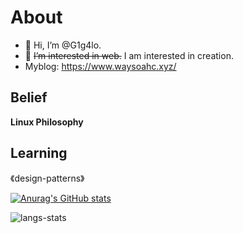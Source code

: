 # About
- 👋 Hi, I’m @G1g4lo.
- 👀 ~~I’m interested in web.~~ I am interested in creation.
- Myblog: https://www.waysoahc.xyz/

## Belief
**Linux Philosophy**

## Learning
《design-patterns》

[![Anurag's GitHub stats](https://github-readme-stats.vercel.app/api?username=Jacen-cpu&show_icons=true&theme=dracula)](https://github.com/anuraghazra/github-readme-stats)


![langs-stats](https://github-readme-stats.vercel.app/api/top-langs/?username=Jacen-cpu&layout=compact&theme=radical)
